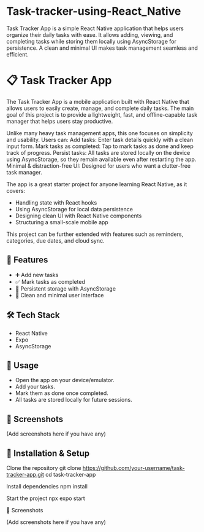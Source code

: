 # Task-tracker-using-React_Native
Task Tracker App is a simple React Native application that helps users organize their daily tasks with ease. It allows adding, viewing, and completing tasks while storing them locally using AsyncStorage for persistence. A clean and minimal UI makes task management seamless and efficient.

# 📋 Task Tracker App

The Task Tracker App is a mobile application built with React Native that allows users to easily create, manage, and complete daily tasks. The main goal of this project is to provide a lightweight, fast, and offline-capable task manager that helps users stay productive.

Unlike many heavy task management apps, this one focuses on simplicity and usability. Users can:
Add tasks: Enter task details quickly with a clean input form.
Mark tasks as completed: Tap to mark tasks as done and keep track of progress.
Persist tasks: All tasks are stored locally on the device using AsyncStorage, so they remain available even after restarting the app.
Minimal & distraction-free UI: Designed for users who want a clutter-free task manager.

The app is a great starter project for anyone learning React Native, as it covers:
- Handling state with React hooks
- Using AsyncStorage for local data persistence
- Designing clean UI with React Native components
- Structuring a small-scale mobile app

This project can be further extended with features such as reminders, categories, due dates, and cloud sync.

## 🚀 Features

- ➕ Add new tasks
- ✅ Mark tasks as completed
- 💾 Persistent storage with AsyncStorage
- 🎨 Clean and minimal user interface

## 🛠️ Tech Stack

- React Native
- Expo
- AsyncStorage

## 📱 Usage
- Open the app on your device/emulator.
- Add your tasks.
- Mark them as done once completed.
- All tasks are stored locally for future sessions.

## 📸 Screenshots

(Add screenshots here if you have any)



## 📂 Installation & Setup
Clone the repository
git clone https://github.com/your-username/task-tracker-app.git
cd task-tracker-app

Install dependencies
npm install

Start the project
npx expo start

📸 Screenshots

(Add screenshots here if you have any)
